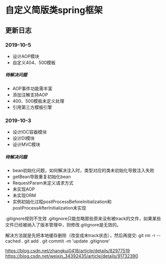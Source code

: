 # 自定义简版类spring框架

## 更新日志

### 2019-10-5
* 设计AOP模块
* 自定义404、500模板
#####  待解决问题
* AOP事件功能需丰富
* 添加注解支持AOP
* 400、500模板未定义处理
* 引用第三方模板引擎

### 2019-10-3
* 设计IOC容器模块
* 设计DI模块
* 设计MVC模块
#####  待解决问题
* bean初始化问题，如何解决注入时，类型对应的类未初始化导致注入失败
* getBean导致重复初始化bean
* RequestParam未定义请求方式
* 未实现AOP
* 未实现ORM
* 实例初始化过程postProcessBeforeInitialization和postProcessAfterInitialization未实现

.gitignore规则不生效
.gitignore只能忽略那些原来没有被track的文件，如果某些文件已经被纳入了版本管理中，则修改.gitignore是无效的。

解决方法就是先把本地缓存删除（改变成未track状态），然后再提交:
git rm -r --cached .
git add .
git commit -m 'update .gitignore'

https://blog.csdn.net/zhangkui0418/article/details/82977519
https://blog.csdn.net/weixin_34392435/article/details/91732390




